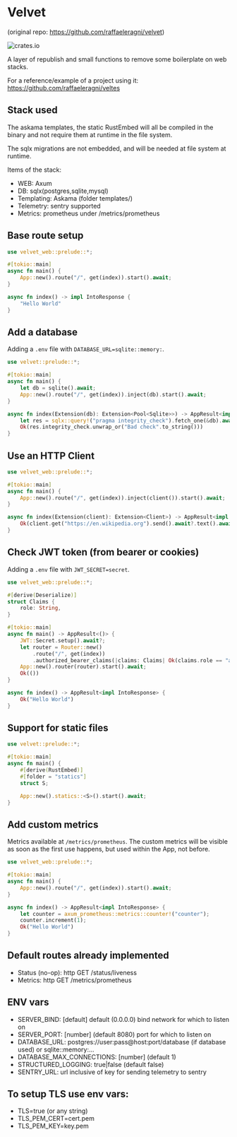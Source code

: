 # Velvet
(original repo: https://github.com/raffaeleragni/velvet)

![crates.io](https://img.shields.io/crates/v/velvet_web)

A layer of republish and small functions to remove some boilerplate on web stacks.

For a reference/example of a project using it: https://github.com/raffaeleragni/veltes

## Stack used

The askama templates, the static RustEmbed will all be compiled in the binary and not require them at runtime in the file system.

The sqlx migrations are not embedded, and will be needed at file system at runtime.

Items of the stack:
  - WEB: Axum
  - DB: sqlx(postgres,sqlite,mysql)
  - Templating: Askama (folder templates/)
  - Telemetry: sentry supported
  - Metrics: prometheus under /metrics/prometheus

## Base route setup

```rust
use velvet_web::prelude::*;

#[tokio::main]
async fn main() {
    App::new().route("/", get(index)).start().await;
}

async fn index() -> impl IntoResponse {
    "Hello World"
}
```

## Add a database

Adding a `.env` file with `DATABASE_URL=sqlite::memory:`.

```rust
use velvet::prelude::*;

#[tokio::main]
async fn main() {
    let db = sqlite().await;
    App::new().route("/", get(index)).inject(db).start().await;
}

async fn index(Extension(db): Extension<Pool<Sqlite>>) -> AppResult<impl IntoResponse> {
    let res = sqlx::query!("pragma integrity_check").fetch_one(&db).await?;
    Ok(res.integrity_check.unwrap_or("Bad check".to_string()))
}
```

## Use an HTTP Client

```rust
use velvet_web::prelude::*;

#[tokio::main]
async fn main() {
    App::new().route("/", get(index)).inject(client()).start().await;
}

async fn index(Extension(client): Extension<Client>) -> AppResult<impl IntoResponse> {
    Ok(client.get("https://en.wikipedia.org").send().await?.text().await?)
}
```

## Check JWT token (from bearer or cookies)

Adding a `.env` file with `JWT_SECRET=secret`.

```rust
use velvet_web::prelude::*;

#[derive(Deserialize)]
struct Claims {
    role: String,
}

#[tokio::main]
async fn main() -> AppResult<()> {
    JWT::Secret.setup().await?;
    let router = Router::new()
        .route("/", get(index))
        .authorized_bearer_claims(|claims: Claims| Ok(claims.role == "admin"));
    App::new().router(router).start().await;
    Ok(())
}

async fn index() -> AppResult<impl IntoResponse> {
    Ok("Hello World")
}
```

## Support for static files

```rust
use velvet::prelude::*;

#[tokio::main]
async fn main() {
    #[derive(RustEmbed)]
    #[folder = "statics"]
    struct S;

    App::new().statics::<S>().start().await;
}
```

## Add custom metrics

Metrics available at `/metrics/prometheus`. The custom metrics will be visible as soon as the first use happens, but used within the App, not before.

```rust
use velvet_web::prelude::*;

#[tokio::main]
async fn main() {
    App::new().route("/", get(index)).start().await;
}

async fn index() -> AppResult<impl IntoResponse> {
    let counter = axum_prometheus::metrics::counter!("counter");
    counter.increment(1);
    Ok("Hello World")
}
```

## Default routes already implemented

  - Status (no-op): http GET /status/liveness
  - Metrics: http GET /metrics/prometheus

## ENV vars

  - SERVER_BIND: [default] default (0.0.0.0) bind network for which to listen on
  - SERVER_PORT: [number] (default 8080) port for which to listen on
  - DATABASE_URL: postgres://user:pass@host:port/database (if database used) or sqlite::memory:...
  - DATABASE_MAX_CONNECTIONS: [number] (default 1)
  - STRUCTURED_LOGGING: true|false (default false)
  - SENTRY_URL: url inclusive of key for sending telemetry to sentry

## To setup TLS use env vars:

  - TLS=true (or any string)
  - TLS_PEM_CERT=cert.pem
  - TLS_PEM_KEY=key.pem
